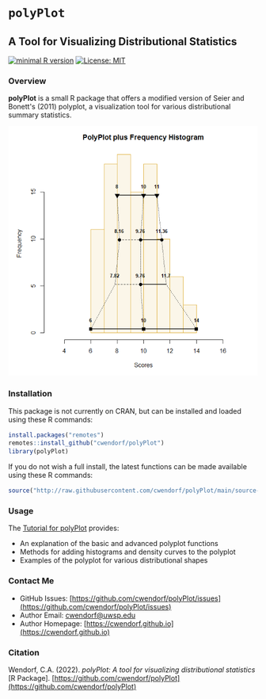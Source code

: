 
# `polyPlot` 

## A Tool for Visualizing Distributional Statistics

[![minimal R version](https://img.shields.io/badge/R%3E%3D-3.6.2-6666ff.svg)](https://cran.r-project.org/)
[![License: MIT](https://img.shields.io/badge/License-MIT-blue.svg)](https://opensource.org/licenses/MIT)

### Overview

**polyPlot** is a small R package that offers a modified version of Seier and Bonett's (2011) polyplot, a visualization tool for various distributional summary statistics.

<a href="https://github.com/cwendorf/polyPlot">
<p align="center"><kbd><img src="docs/figures/polyPlotCoverImage.png"></kbd></p>
</a>

### Installation

This package is not currently on CRAN, but can be installed and loaded using these R commands:

``` r
install.packages("remotes")
remotes::install_github("cwendorf/polyPlot")
library(polyPlot)
```

If you do not wish a full install, the latest functions can be made available using these R commands:

```r
source("http://raw.githubusercontent.com/cwendorf/polyPlot/main/source-polyPlot.R")
```

### Usage

The [Tutorial for polyPlot](./docs/polyPlotTutorial.md) provides:

- An explanation of the basic and advanced polyplot functions
- Methods for adding histograms and density curves to the polyplot
- Examples of the polyplot for various distributional shapes

### Contact Me

- GitHub Issues: [https://github.com/cwendorf/polyPlot/issues](https://github.com/cwendorf/polyPlot/issues) 
- Author Email: [cwendorf@uwsp.edu](mailto:cwendorf@uwsp.edu)
- Author Homepage: [https://cwendorf.github.io](https://cwendorf.github.io)

### Citation

Wendorf, C.A. (2022). *polyPlot: A tool for visualizing distributional statistics* [R Package]. [https://github.com/cwendorf/polyPlot](https://github.com/cwendorf/polyPlot)
